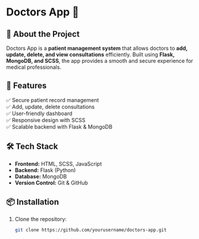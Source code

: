 # Doctors App 🏥  

## 📌 About the Project  
Doctors App is a **patient management system** that allows doctors to **add, update, delete, and view consultations** efficiently. Built using **Flask, MongoDB, and SCSS**, the app provides a smooth and secure experience for medical professionals.  

## 🚀 Features  
✅ Secure patient record management  
✅ Add, update, delete consultations  
✅ User-friendly dashboard  
✅ Responsive design with SCSS  
✅ Scalable backend with Flask & MongoDB  

## 🛠️ Tech Stack  
- **Frontend:** HTML, SCSS, JavaScript  
- **Backend:** Flask (Python)  
- **Database:** MongoDB  
- **Version Control:** Git & GitHub  

## 📦 Installation  
1. Clone the repository:  
   ```bash
   git clone https://github.com/yourusername/doctors-app.git
